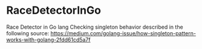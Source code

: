 # RaceDetectorInGo
Race Detector in Go lang
Checking singleton behavior described in the following source:
https://medium.com/golang-issue/how-singleton-pattern-works-with-golang-2fdd61cd5a7f

